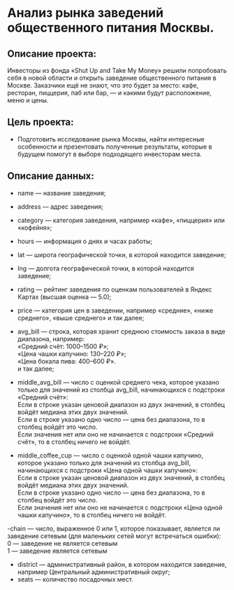 # Анализ рынка заведений общественного питания Москвы.


## Описание проекта:
Инвесторы из фонда «Shut Up and Take My Money» решили попробовать себя в новой области и открыть заведение общественного питания в Москве.
Заказчики ещё не знают, что это будет за место: кафе, ресторан, пиццерия, паб или бар, — и какими будут расположение, меню и цены.

## Цель проекта:
- Подготовить исследование рынка Москвы, найти интересные особенности и презентовать полученные результаты, которые в будущем помогут в выборе подходящего инвесторам места.

## Описание данных:
- name — название заведения;
- address — адрес заведения;
- category — категория заведения, например «кафе», «пиццерия» или «кофейня»;
- hours — информация о днях и часах работы;
- lat — широта географической точки, в которой находится заведение;
- lng — долгота географической точки, в которой находится заведение;
- rating — рейтинг заведения по оценкам пользователей в Яндекс Картах (высшая оценка — 5.0);
- price — категория цен в заведении, например «средние», «ниже среднего», «выше среднего» и так далее;
- avg_bill — строка, которая хранит среднюю стоимость заказа в виде диапазона, например:\
«Средний счёт: 1000–1500 ₽»;\
«Цена чашки капучино: 130–220 ₽»;\
«Цена бокала пива: 400–600 ₽».\
и так далее;

- middle_avg_bill — число с оценкой среднего чека, которое указано только для значений из столбца avg_bill, начинающихся с подстроки «Средний счёт»:\
Если в строке указан ценовой диапазон из двух значений, в столбец войдёт медиана этих двух значений.\
Если в строке указано одно число — цена без диапазона, то в столбец войдёт это число.\
Если значения нет или оно не начинается с подстроки «Средний счёт», то в столбец ничего не войдёт.

- middle_coffee_cup — число с оценкой одной чашки капучино, которое указано только для значений из столбца avg_bill, начинающихся с подстроки «Цена одной чашки капучино»:\
Если в строке указан ценовой диапазон из двух значений, в столбец войдёт медиана этих двух значений.\
Если в строке указано одно число — цена без диапазона, то в столбец войдёт это число.\
Если значения нет или оно не начинается с подстроки «Цена одной чашки капучино», то в столбец ничего не войдёт.

-chain — число, выраженное 0 или 1, которое показывает, является ли заведение сетевым (для маленьких сетей могут встречаться ошибки):\
0 — заведение не является сетевым\
1 — заведение является сетевым

- district — административный район, в котором находится заведение, например Центральный административный округ;
- seats — количество посадочных мест.
